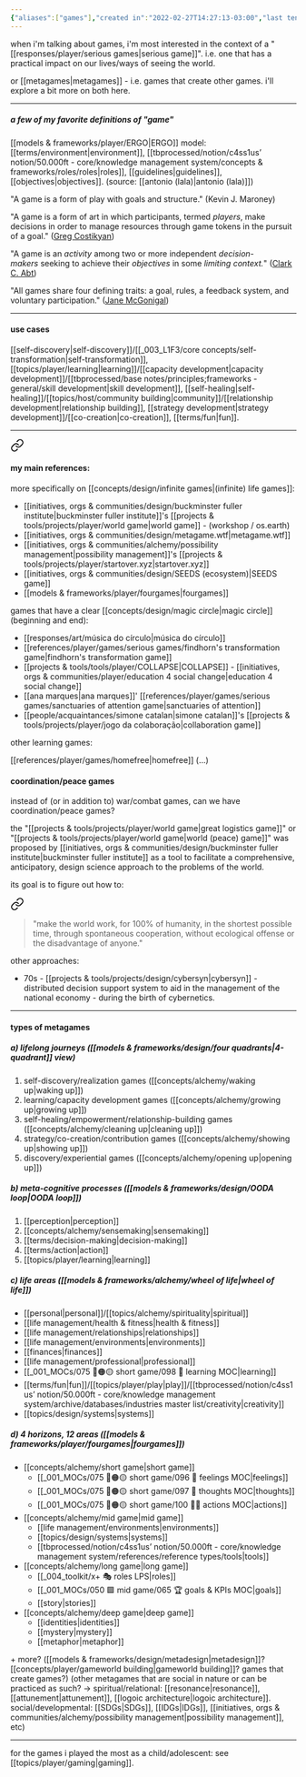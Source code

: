 ```yaml
---
{"aliases":["games"],"created in":"2022-02-27T14:27:13-03:00","last tended to":"2024-09-24T16:25:20-03:00","tags":["player","concept","🌱"],"dg-publish":true,"notestage":["🌱"],"created":"2022-02-27T14:27:13.500-03:00","updated":"2025-04-06T12:03:54.468-03:00","readinesslevel":"25%","permalink":"/concepts/player/game/","dgPassFrontmatter":true}
---
```


when i'm talking about games, i'm most interested in the context of a "[[responses/player/serious games\|serious game]]". i.e. one that has a practical impact on our lives/ways of seeing the world.

or [[metagames\|metagames]] - i.e. games that create other games. i'll explore a bit more on both here.

---
##### a few of my favorite definitions of "game"

[[models & frameworks/player/ERGO\|ERGO]] model: [[terms/environment\|environment]], [[tbprocessed/notion/c4ss1us’ notion/50.000ft - core/knowledge management system/concepts & frameworks/roles/roles\|roles]], [[guidelines\|guidelines]], [[objectives\|objectives]]. (source: [[antonio (lala)\|antonio (lala)]])

"A game is a form of play with goals and structure." (Kevin J. Maroney)

"A game is a form of art in which participants, termed _players_, make decisions in order to manage resources through game tokens in the pursuit of a goal." ([Greg Costikyan](https://en.wikipedia.org/wiki/Greg_Costikyan "Greg Costikyan"))

"A game is an _activity_ among two or more independent _decision-makers_ seeking to achieve their _objectives_ in some _limiting context._" ([Clark C. Abt](https://en.wikipedia.org/wiki/Clark_C._Abt "Clark C. Abt"))

"All games share four defining traits: a goal, rules, a feedback system, and voluntary participation." ([Jane McGonigal](https://en.wikipedia.org/wiki/Jane_McGonigal "Jane McGonigal"))

---
#### use cases

[[self-discovery\|self-discovery]]/[[_003_L1F3/core concepts/self-transformation\|self-transformation]], [[topics/player/learning\|learning]]/[[capacity development\|capacity development]]/[[tbprocessed/base notes/principles;frameworks - general/skill development\|skill development]], [[self-healing\|self-healing]]/[[topics/host/community building\|community]]/[[relationship development\|relationship building]], [[strategy development\|strategy development]]/[[co-creation\|co-creation]], [[terms/fun\|fun]].

---


<div class="transclusion internal-embed is-loaded"><a class="markdown-embed-link" href="/responses/player/serious-games/#my-main-references" aria-label="Open link"><svg xmlns="http://www.w3.org/2000/svg" width="24" height="24" viewBox="0 0 24 24" fill="none" stroke="currentColor" stroke-width="2" stroke-linecap="round" stroke-linejoin="round" class="svg-icon lucide-link"><path d="M10 13a5 5 0 0 0 7.54.54l3-3a5 5 0 0 0-7.07-7.07l-1.72 1.71"></path><path d="M14 11a5 5 0 0 0-7.54-.54l-3 3a5 5 0 0 0 7.07 7.07l1.71-1.71"></path></svg></a><div class="markdown-embed">



#### my main references:

more specifically on [[concepts/design/infinite games\|(infinite) life games]]:

- [[initiatives, orgs & communities/design/buckminster fuller institute\|buckminster fuller institute]]'s [[projects & tools/projects/player/world game\|world game]] - (workshop / os.earth)
- [[initiatives, orgs & communities/design/metagame.wtf\|metagame.wtf]]
- [[initiatives, orgs & communities/alchemy/possibility management\|possibility management]]'s [[projects & tools/projects/player/startover.xyz\|startover.xyz]]
- [[initiatives, orgs & communities/design/SEEDS (ecosystem)\|SEEDS game]]
- [[models & frameworks/player/fourgames\|fourgames]]

games that have a clear [[concepts/design/magic circle\|magic circle]] (beginning and end):

- [[responses/art/música do círculo\|música do círculo]]
- [[references/player/games/serious games/findhorn's transformation game\|findhorn's transformation game]]
- [[projects & tools/tools/player/COLLAPSE\|COLLAPSE]] - [[initiatives, orgs & communities/player/education 4 social change\|education 4 social change]]
- [[ana marques\|ana marques]]' [[references/player/games/serious games/sanctuaries of attention game\|sanctuaries of attention]]
- [[people/acquaintances/simone catalan\|simone catalan]]'s [[projects & tools/projects/player/jogo da colaboração\|collaboration game]]

other learning games:

[[references/player/games/homefree\|homefree]]
(...)


</div></div>


#### coordination/peace games

instead of (or in addition to) war/combat games, can we have coordination/peace games?

the "[[projects & tools/projects/player/world game\|great logistics game]]" or "[[projects & tools/projects/player/world game\|world (peace) game]]" was proposed by [[initiatives, orgs & communities/design/buckminster fuller institute\|buckminster fuller institute]] as a tool to facilitate a comprehensive, anticipatory, design science approach to the problems of the world.

its goal is to figure out how to: 


<div class="transclusion internal-embed is-loaded"><a class="markdown-embed-link" href="/projects-and-tools/projects/player/world-game/#52ca2c" aria-label="Open link"><svg xmlns="http://www.w3.org/2000/svg" width="24" height="24" viewBox="0 0 24 24" fill="none" stroke="currentColor" stroke-width="2" stroke-linecap="round" stroke-linejoin="round" class="svg-icon lucide-link"><path d="M10 13a5 5 0 0 0 7.54.54l3-3a5 5 0 0 0-7.07-7.07l-1.72 1.71"></path><path d="M14 11a5 5 0 0 0-7.54-.54l-3 3a5 5 0 0 0 7.07 7.07l1.71-1.71"></path></svg></a><div class="markdown-embed">



> "make the world work, for 100% of humanity, in the shortest possible time, through spontaneous cooperation, without ecological offense or the disadvantage of anyone." 

</div></div>


other approaches:
- 70s - [[projects & tools/projects/design/cybersyn\|cybersyn]] - distributed decision support system to aid in the management of the national economy - during the birth of cybernetics.

---
#### types of metagames

##### a) lifelong journeys ([[models & frameworks/design/four quadrants\|4-quadrant]] view)

1) self-discovery/realization games ([[concepts/alchemy/waking up\|waking up]])
2) learning/capacity development games ([[concepts/alchemy/growing up\|growing up]])
3) self-healing/empowerment/relationship-building games ([[concepts/alchemy/cleaning up\|cleaning up]])
4) strategy/co-creation/contribution games ([[concepts/alchemy/showing up\|showing up]])
5) discovery/experiential games ([[concepts/alchemy/opening up\|opening up]])
##### b) meta-cognitive processes ([[models & frameworks/design/OODA loop\|OODA loop]])

1) [[perception\|perception]]
2) [[concepts/alchemy/sensemaking\|sensemaking]]
3) [[terms/decision-making\|decision-making]]
4) [[terms/action\|action]]
5) [[topics/player/learning\|learning]]
##### c) life areas ([[models & frameworks/alchemy/wheel of life\|wheel of life]])

- [[personal\|personal]]/[[topics/alchemy/spirituality\|spiritual]]
- [[life management/health & fitness\|health & fitness]]
- [[life management/relationships\|relationships]]
- [[life management/environments\|environments]]
- [[finances\|finances]]
- [[life management/professional\|professional]]
- [[_001_MOCs/075 🔴🟠🟡 short game/098 📕 learning MOC\|learning]]
- [[terms/fun\|fun]]/[[topics/player/play\|play]]/[[tbprocessed/notion/c4ss1us’ notion/50.000ft - core/knowledge management system/archive/databases/industries master list/creativity\|creativity]]
- [[topics/design/systems\|systems]]

##### d) 4 horizons, 12 areas ([[models & frameworks/player/fourgames\|fourgames]])

- [[concepts/alchemy/short game\|short game]]
	- [[_001_MOCs/075 🔴🟠🟡 short game/096 💜 feelings MOC\|feelings]]
	- [[_001_MOCs/075 🔴🟠🟡 short game/097 💭 thoughts MOC\|thoughts]]
	- [[_001_MOCs/075 🔴🟠🟡 short game/100 💪🏻 actions MOC\|actions]]
- [[concepts/alchemy/mid game\|mid game]]
	- [[life management/environments\|environments]]
	- [[topics/design/systems\|systems]]
	- [[tbprocessed/notion/c4ss1us’ notion/50.000ft - core/knowledge management system/references/reference types/tools\|tools]]
- [[concepts/alchemy/long game\|long game]]
	- [[_004_toolkit/x+ 🎭 roles LPS\|roles]]
	- [[_001_MOCs/050 🟩 mid game/065 🏆 goals & KPIs MOC\|goals]]
	- [[story\|stories]]
- [[concepts/alchemy/deep game\|deep game]]
	- [[identities\|identities]]
	- [[mystery\|mystery]]
	- [[metaphor\|metaphor]]

\+ more?
([[models & frameworks/design/metadesign\|metadesign]]? [[concepts/player/gameworld building\|gameworld building]]? games that create games?)
(other metagames that are social in nature or can be practiced as such? -> spiritual/relational: [[resonance\|resonance]], [[attunement\|attunement]], [[logoic architecture\|logoic architecture]]. social/developmental: [[SDGs\|SDGs]], [[IDGs\|IDGs]], [[initiatives, orgs & communities/alchemy/possibility management\|possibility management]], etc)

---
for the games i played the most as a child/adolescent: see [[topics/player/gaming\|gaming]].
